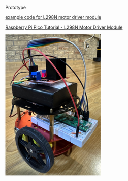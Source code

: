 Prototype

[example code for L298N motor driver module](https://github.com/stemoutreach/BasicRobot/blob/main/zzimages/prototype.jpg)

[Raspberry Pi Pico Tutorial - L298N Motor Driver Module](https://www.youtube.com/watch?v=H1Fzil_VUq4)

<img src="https://github.com/stemoutreach/BasicRobot/blob/main/zzimages/prototype.jpg" width="300" > 
